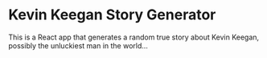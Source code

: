# Kevin Keegan Story Generator

This is a React app that generates a random true story about Kevin Keegan, possibly the unluckiest man in the world...